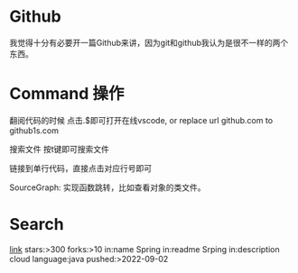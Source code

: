 # Github
我觉得十分有必要开一篇Github来讲，因为git和github我认为是很不一样的两个东西。

# Command 操作
翻阅代码的时候 点击.$即可打开在线vscode, or replace url github.com to github1s.com  

搜索文件 按t键即可搜索文件

链接到单行代码，直接点击对应行号即可

SourceGraph: 实现函数跳转，比如查看对象的类文件。

# Search
[link](https://docs.github.com/zh/search-github/getting-started-with-searching-on-github/understanding-the-search-syntax)
stars:>300 
forks:>10
in:name Spring 
in:readme Srping
in:description cloud
language:java
pushed:>2022-09-02
